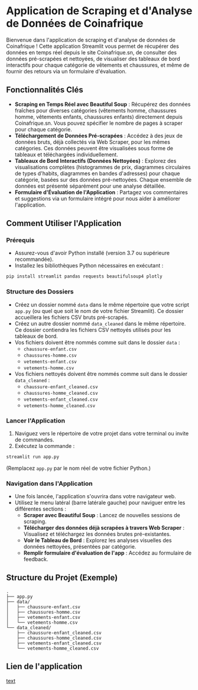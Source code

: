 # Application de Scraping et d'Analyse de Données de Coinafrique

Bienvenue dans l'application de scraping et d'analyse de données de Coinafrique ! Cette application Streamlit vous permet de récupérer des données en temps réel depuis le site Coinafrique.sn, de consulter des données pré-scrapées et nettoyées, de visualiser des tableaux de bord interactifs pour chaque catégorie de vêtements et chaussures, et même de fournir des retours via un formulaire d'évaluation.

## Fonctionnalités Clés

- **Scraping en Temps Réel avec Beautiful Soup** : Récupérez des données fraîches pour diverses catégories (vêtements homme, chaussures homme, vêtements enfants, chaussures enfants) directement depuis Coinafrique.sn. Vous pouvez spécifier le nombre de pages à scraper pour chaque catégorie.
- **Téléchargement de Données Pré-scrapées** : Accédez à des jeux de données bruts, déjà collectés via Web Scraper, pour les mêmes catégories. Ces données peuvent être visualisées sous forme de tableaux et téléchargées individuellement.
- **Tableaux de Bord Interactifs (Données Nettoyées)** : Explorez des visualisations complètes (histogrammes de prix, diagrammes circulaires de types d'habits, diagrammes en bandes d'adresses) pour chaque catégorie, basées sur des données pré-nettoyées. Chaque ensemble de données est présenté séparément pour une analyse détaillée.
- **Formulaire d'Évaluation de l'Application** : Partagez vos commentaires et suggestions via un formulaire intégré pour nous aider à améliorer l'application.

## Comment Utiliser l'Application

### Prérequis

- Assurez-vous d'avoir Python installé (version 3.7 ou supérieure recommandée).
- Installez les bibliothèques Python nécessaires en exécutant :

```bash
pip install streamlit pandas requests beautifulsoup4 plotly
```

### Structure des Dossiers

- Créez un dossier nommé `data` dans le même répertoire que votre script `app.py` (ou quel que soit le nom de votre fichier Streamlit). Ce dossier accueillera les fichiers CSV bruts pré-scrapés.
- Créez un autre dossier nommé `data_cleaned` dans le même répertoire. Ce dossier contiendra les fichiers CSV nettoyés utilisés pour les tableaux de bord.
- Vos fichiers doivent être nommés comme suit dans le dossier `data` :
  - `chaussure-enfant.csv`
  - `chaussures-homme.csv`
  - `vetements-enfant.csv`
  - `vetements-homme.csv`
- Vos fichiers nettoyés doivent être nommés comme suit dans le dossier `data_cleaned` :
  - `chaussure-enfant_cleaned.csv`
  - `chaussures-homme_cleaned.csv`
  - `vetements-enfant_cleaned.csv`
  - `vetements-homme_cleaned.csv`

### Lancer l'Application

1. Naviguez vers le répertoire de votre projet dans votre terminal ou invite de commandes.
2. Exécutez la commande :

```bash
streamlit run app.py
```

(Remplacez `app.py` par le nom réel de votre fichier Python.)

### Navigation dans l'Application

- Une fois lancée, l'application s'ouvrira dans votre navigateur web.
- Utilisez le menu latéral (barre latérale gauche) pour naviguer entre les différentes sections :
  - **Scraper avec Beautiful Soup** : Lancez de nouvelles sessions de scraping.
  - **Télécharger des données déjà scrapées à travers Web Scraper** : Visualisez et téléchargez les données brutes pré-existantes.
  - **Voir le Tableau de Bord** : Explorez les analyses visuelles des données nettoyées, présentées par catégorie.
  - **Remplir formulaire d'évaluation de l'app** : Accédez au formulaire de feedback.

## Structure du Projet (Exemple)

```
.
├── app.py
├── data/
│   ├── chaussure-enfant.csv
│   ├── chaussures-homme.csv
│   ├── vetements-enfant.csv
│   └── vetements-homme.csv
└── data_cleaned/
    ├── chaussure-enfant_cleaned.csv
    ├── chaussures-homme_cleaned.csv
    ├── vetements-enfant_cleaned.csv
    └── vetements-homme_cleaned.csv
```

## Lien de l'application
[text](https://coin-afrique-scraper.streamlit.app/)